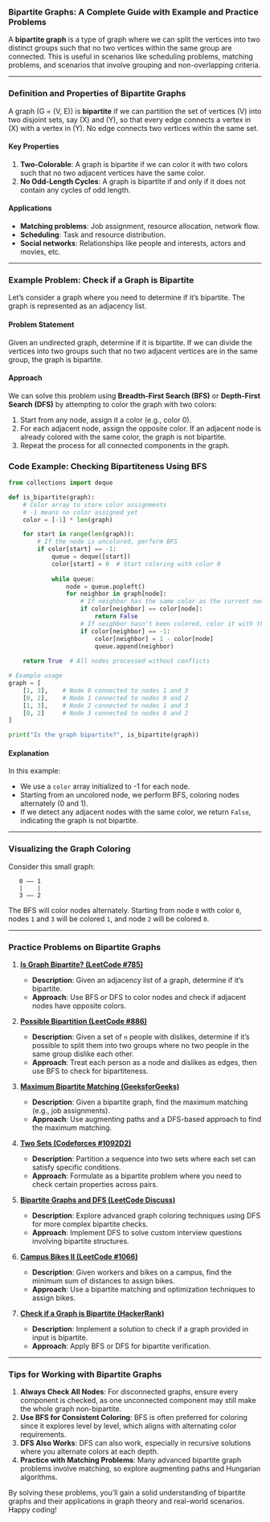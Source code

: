 ### Bipartite Graphs: A Complete Guide with Example and Practice Problems

A **bipartite graph** is a type of graph where we can split the vertices into two distinct groups such that no two vertices within the same group are connected. This is useful in scenarios like scheduling problems, matching problems, and scenarios that involve grouping and non-overlapping criteria.

---

### Definition and Properties of Bipartite Graphs

A graph \(G = (V, E)\) is **bipartite** if we can partition the set of vertices \(V\) into two disjoint sets, say \(X\) and \(Y\), so that every edge connects a vertex in \(X\) with a vertex in \(Y\). No edge connects two vertices within the same set.

#### Key Properties
1. **Two-Colorable**: A graph is bipartite if we can color it with two colors such that no two adjacent vertices have the same color.
2. **No Odd-Length Cycles**: A graph is bipartite if and only if it does not contain any cycles of odd length.

#### Applications
- **Matching problems**: Job assignment, resource allocation, network flow.
- **Scheduling**: Task and resource distribution.
- **Social networks**: Relationships like people and interests, actors and movies, etc.

---

### Example Problem: Check if a Graph is Bipartite

Let’s consider a graph where you need to determine if it’s bipartite. The graph is represented as an adjacency list.

#### Problem Statement
Given an undirected graph, determine if it is bipartite. If we can divide the vertices into two groups such that no two adjacent vertices are in the same group, the graph is bipartite.

#### Approach

We can solve this problem using **Breadth-First Search (BFS)** or **Depth-First Search (DFS)** by attempting to color the graph with two colors:
1. Start from any node, assign it a color (e.g., color 0).
2. For each adjacent node, assign the opposite color. If an adjacent node is already colored with the same color, the graph is not bipartite.
3. Repeat the process for all connected components in the graph.

### Code Example: Checking Bipartiteness Using BFS

```python
from collections import deque

def is_bipartite(graph):
    # Color array to store color assignments
    # -1 means no color assigned yet
    color = [-1] * len(graph)

    for start in range(len(graph)):
        # If the node is uncolored, perform BFS
        if color[start] == -1:
            queue = deque([start])
            color[start] = 0  # Start coloring with color 0
            
            while queue:
                node = queue.popleft()
                for neighbor in graph[node]:
                    # If neighbor has the same color as the current node, it's not bipartite
                    if color[neighbor] == color[node]:
                        return False
                    # If neighbor hasn't been colored, color it with the opposite color
                    if color[neighbor] == -1:
                        color[neighbor] = 1 - color[node]
                        queue.append(neighbor)
    
    return True  # All nodes processed without conflicts

# Example usage
graph = [
    [1, 3],    # Node 0 connected to nodes 1 and 3
    [0, 2],    # Node 1 connected to nodes 0 and 2
    [1, 3],    # Node 2 connected to nodes 1 and 3
    [0, 2]     # Node 3 connected to nodes 0 and 2
]

print("Is the graph bipartite?", is_bipartite(graph))
```

#### Explanation
In this example:
- We use a `color` array initialized to -1 for each node.
- Starting from an uncolored node, we perform BFS, coloring nodes alternately (0 and 1).
- If we detect any adjacent nodes with the same color, we return `False`, indicating the graph is not bipartite.

---

### Visualizing the Graph Coloring

Consider this small graph:

```
   0 —— 1
   |    |
   3 —— 2
```

The BFS will color nodes alternately. Starting from node `0` with color `0`, nodes `1` and `3` will be colored `1`, and node `2` will be colored `0`.

---

### Practice Problems on Bipartite Graphs

1. **[Is Graph Bipartite? (LeetCode #785)](https://leetcode.com/problems/is-graph-bipartite/)**
   - **Description**: Given an adjacency list of a graph, determine if it’s bipartite.
   - **Approach**: Use BFS or DFS to color nodes and check if adjacent nodes have opposite colors.

2. **[Possible Bipartition (LeetCode #886)](https://leetcode.com/problems/possible-bipartition/)**
   - **Description**: Given a set of `n` people with dislikes, determine if it’s possible to split them into two groups where no two people in the same group dislike each other.
   - **Approach**: Treat each person as a node and dislikes as edges, then use BFS to check for bipartiteness.

3. **[Maximum Bipartite Matching (GeeksforGeeks)](https://www.geeksforgeeks.org/maximum-bipartite-matching/)**
   - **Description**: Given a bipartite graph, find the maximum matching (e.g., job assignments).
   - **Approach**: Use augmenting paths and a DFS-based approach to find the maximum matching.

4. **[Two Sets (Codeforces #1092D2)](https://codeforces.com/problemset/problem/1092/D2)**
   - **Description**: Partition a sequence into two sets where each set can satisfy specific conditions.
   - **Approach**: Formulate as a bipartite problem where you need to check certain properties across pairs.

5. **[Bipartite Graphs and DFS (LeetCode Discuss)](https://leetcode.com/discuss/interview-question/237247/)**
   - **Description**: Explore advanced graph coloring techniques using DFS for more complex bipartite checks.
   - **Approach**: Implement DFS to solve custom interview questions involving bipartite structures.

6. **[Campus Bikes II (LeetCode #1066)](https://leetcode.com/problems/campus-bikes-ii/)**
   - **Description**: Given workers and bikes on a campus, find the minimum sum of distances to assign bikes.
   - **Approach**: Use a bipartite matching and optimization techniques to assign bikes.

7. **[Check if a Graph is Bipartite (HackerRank)](https://www.hackerrank.com/challenges/bipartite-graph)**
   - **Description**: Implement a solution to check if a graph provided in input is bipartite.
   - **Approach**: Apply BFS or DFS for bipartite verification.

---

### Tips for Working with Bipartite Graphs

1. **Always Check All Nodes**: For disconnected graphs, ensure every component is checked, as one unconnected component may still make the whole graph non-bipartite.
2. **Use BFS for Consistent Coloring**: BFS is often preferred for coloring since it explores level by level, which aligns with alternating color requirements.
3. **DFS Also Works**: DFS can also work, especially in recursive solutions where you alternate colors at each depth.
4. **Practice with Matching Problems**: Many advanced bipartite graph problems involve matching, so explore augmenting paths and Hungarian algorithms.

By solving these problems, you’ll gain a solid understanding of bipartite graphs and their applications in graph theory and real-world scenarios. Happy coding!
